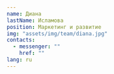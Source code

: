 ```yaml
---
name: Диана
lastName: Исламова
position: Маркетинг и развитие
img: "assets/img/team/diana.jpg"
contacts:
  - messenger: ""
    href: ""
lang: ru
---
```

